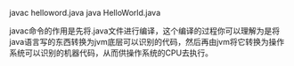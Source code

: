 javac helloword.java
java HelloWorld.java

javac命令的作用是先将.java文件进行编译，这个编译的过程你可以理解为是将java语言写的东西转换为jvm底层可以识别的代码，然后再由jvm将它转换为操作系统可以识别的机器代码，从而供操作系统的CPU去执行。
